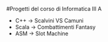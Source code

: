 #Progetti del corso di Informatica III A

- C++ -> Scalvini VS Camuni
- Scala -> Combattimenti Fantasy
- ASM -> Slot Machine
